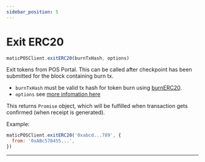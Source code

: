 ```yaml
---
sidebar_position: 5
---
```


# Exit ERC20

```js
maticPOSClient.exitERC20(burnTxHash, options)
```

Exit tokens from POS Portal. This can be called after checkpoint has been submitted for the block containing burn tx.

- `burnTxHash` must be valid tx hash for token burn using [burnERC20](#pos-burnERC20).
- `options` see [more infomation here](#approveERC20TokensForDeposit)

This returns `Promise` object, which will be fulfilled when transaction gets confirmed (when receipt is generated).

Example:

```js
maticPOSClient.exitERC20('0xabcd...789', {
  from: '0xABc578455...',
})
```

---
